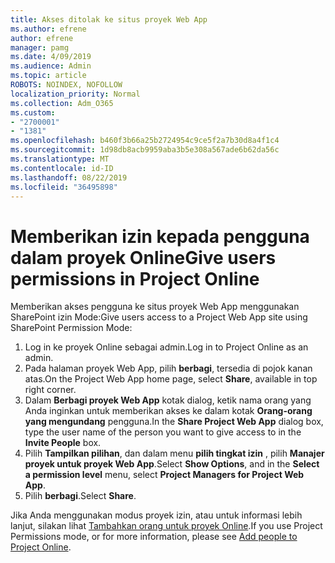 ```yaml
---
title: Akses ditolak ke situs proyek Web App
ms.author: efrene
author: efrene
manager: pamg
ms.date: 4/09/2019
ms.audience: Admin
ms.topic: article
ROBOTS: NOINDEX, NOFOLLOW
localization_priority: Normal
ms.collection: Adm_O365
ms.custom:
- "2700001"
- "1381"
ms.openlocfilehash: b460f3b66a25b2724954c9ce5f2a7b30d8a4f1c4
ms.sourcegitcommit: 1d98db8acb9959aba3b5e308a567ade6b62da56c
ms.translationtype: MT
ms.contentlocale: id-ID
ms.lasthandoff: 08/22/2019
ms.locfileid: "36495898"
---
```

# <a name="give-users-permissions-in-project-online"></a><span data-ttu-id="49cdc-102">Memberikan izin kepada pengguna dalam proyek Online</span><span class="sxs-lookup"><span data-stu-id="49cdc-102">Give users permissions in Project Online</span></span>

<span data-ttu-id="49cdc-103">Memberikan akses pengguna ke situs proyek Web App menggunakan SharePoint izin Mode:</span><span class="sxs-lookup"><span data-stu-id="49cdc-103">Give users access to a Project Web App site using SharePoint Permission Mode:</span></span>

1. <span data-ttu-id="49cdc-104">Log in ke proyek Online sebagai admin.</span><span class="sxs-lookup"><span data-stu-id="49cdc-104">Log in to Project Online as an admin.</span></span>
2. <span data-ttu-id="49cdc-105">Pada halaman proyek Web App, pilih **berbagi**, tersedia di pojok kanan atas.</span><span class="sxs-lookup"><span data-stu-id="49cdc-105">On the Project Web App home page, select **Share**, available in top right corner.</span></span>
3. <span data-ttu-id="49cdc-106">Dalam **Berbagi proyek Web App** kotak dialog, ketik nama orang yang Anda inginkan untuk memberikan akses ke dalam kotak **Orang-orang yang mengundang** pengguna.</span><span class="sxs-lookup"><span data-stu-id="49cdc-106">In the **Share Project Web App** dialog box, type the user name of the person you want to give access to in the **Invite People** box.</span></span>
4. <span data-ttu-id="49cdc-107">Pilih **Tampilkan pilihan**, dan dalam menu **pilih tingkat izin** , pilih **Manajer proyek untuk proyek Web App**.</span><span class="sxs-lookup"><span data-stu-id="49cdc-107">Select **Show Options**, and in the **Select a permission level** menu, select **Project Managers for Project Web App**.</span></span>
5. <span data-ttu-id="49cdc-108">Pilih **berbagi**.</span><span class="sxs-lookup"><span data-stu-id="49cdc-108">Select **Share**.</span></span>

<span data-ttu-id="49cdc-109">Jika Anda menggunakan modus proyek izin, atau untuk informasi lebih lanjut, silakan lihat [Tambahkan orang untuk proyek Online](https://docs.microsoft.com/projectonline/step-2-add-people-to-project-online).</span><span class="sxs-lookup"><span data-stu-id="49cdc-109">If you use Project Permissions mode, or for more information, please see [Add people to Project Online](https://docs.microsoft.com/projectonline/step-2-add-people-to-project-online).</span></span>
